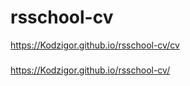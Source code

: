 # rsschool-cv

https://Kodzigor.github.io/rsschool-cv/cv

###

https://Kodzigor.github.io/rsschool-cv/

